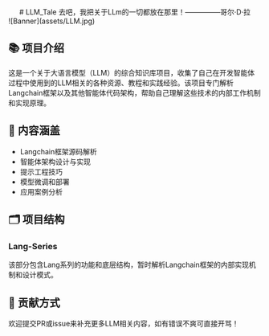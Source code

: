 <center>
# LLM_Tale
去吧，我把关于LLm的一切都放在那里！—————哥尔·D·拉
</center>
![Banner](assets/LLM.jpg)

## 📚 项目介绍

这是一个关于大语言模型（LLM）的综合知识库项目，收集了自己在开发智能体过程中使用到的LLM相关的各种资源、教程和实践经验。该项目专门解析Langchain框架以及其他智能体代码架构，帮助自己理解这些技术的内部工作机制和实现原理。

## 📖 内容涵盖

- Langchain框架源码解析
- 智能体架构设计与实现
- 提示工程技巧
- 模型微调和部署
- 应用案例分析

## 🗂️ 项目结构

### Lang-Series
该部分包含Lang系列的功能和底层结构，暂时解析Langchain框架的内部实现机制和设计模式。

## 🤝 贡献方式
欢迎提交PR或issue来补充更多LLM相关内容，如有错误不爽可直接开骂！